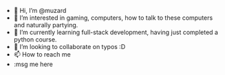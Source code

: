 - 👋 Hi, I’m @muzard
- 👀 I’m interested in gaming, computers, how to talk to these computers and naturally partying.
- 🌱 I’m currently learning full-stack development, having just completed a python course.
- 💞️ I’m looking to collaborate on typos :D
- 📫 How to reach me 
-   :msg me here

<!---
muzard/muzard is a ✨ special ✨ repository because its `README.md` (this file) appears on your GitHub profile.
You can click the Preview link to take a look at your changes.
--->
